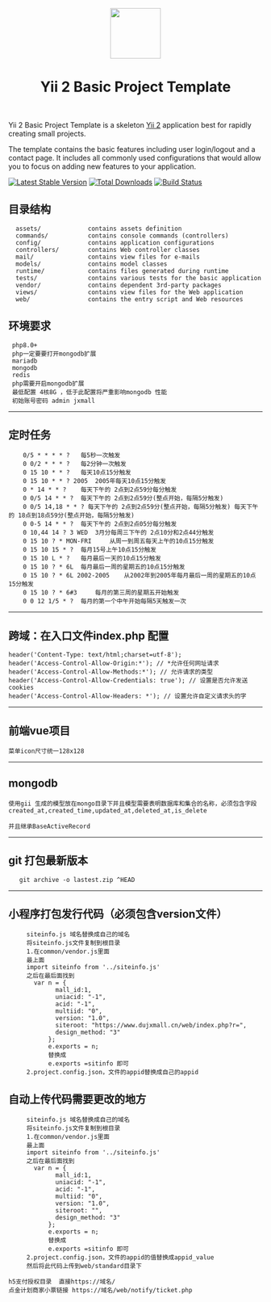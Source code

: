 <p align="center">
    <a href="https://github.com/yiisoft" target="_blank">
        <img src="https://avatars0.githubusercontent.com/u/993323" height="100px">
    </a>
    <h1 align="center">Yii 2 Basic Project Template</h1>
    <br>
</p>

Yii 2 Basic Project Template is a skeleton [Yii 2](http://www.yiiframework.com/) application best for
rapidly creating small projects.

The template contains the basic features including user login/logout and a contact page.
It includes all commonly used configurations that would allow you to focus on adding new
features to your application.

[![Latest Stable Version](https://img.shields.io/packagist/v/yiisoft/yii2-app-basic.svg)](https://packagist.org/packages/yiisoft/yii2-app-basic)
[![Total Downloads](https://img.shields.io/packagist/dt/yiisoft/yii2-app-basic.svg)](https://packagist.org/packages/yiisoft/yii2-app-basic)
[![Build Status](https://travis-ci.com/yiisoft/yii2-app-basic.svg?branch=master)](https://travis-ci.com/yiisoft/yii2-app-basic)

目录结构
-------------------

      assets/             contains assets definition
      commands/           contains console commands (controllers)
      config/             contains application configurations
      controllers/        contains Web controller classes
      mail/               contains view files for e-mails
      models/             contains model classes
      runtime/            contains files generated during runtime
      tests/              contains various tests for the basic application
      vendor/             contains dependent 3rd-party packages
      views/              contains view files for the Web application
      web/                contains the entry script and Web resources

环境要求
------------
     php8.0+ 
     php一定要要打开mongodb扩展
     mariadb
     mongodb
     redis
     php需要开启mongodb扩展
     最低配置 4核8G ，低于此配置将严重影响mongodb 性能
     初始账号密码 admin jxmall
 
------------

定时任务
------------
 
        0/5 * * * * ?   每5秒一次触发
        0 0/2 * * * ?   每2分钟一次触发
        0 15 10 * * ?   每天10点15分触发
        0 15 10 * * ? 2005  2005年每天10点15分触发
        0 * 14 * * ?    每天下午的 2点到2点59分每分触发
        0 0/5 14 * * ?  每天下午的 2点到2点59分(整点开始，每隔5分触发)
        0 0/5 14,18 * * ? 每天下午的 2点到2点59分(整点开始，每隔5分触发) 每天下午的 18点到18点59分(整点开始，每隔5分触发)
        0 0-5 14 * * ?  每天下午的 2点到2点05分每分触发
        0 10,44 14 ? 3 WED  3月分每周三下午的 2点10分和2点44分触发
        0 15 10 ? * MON-FRI     从周一到周五每天上午的10点15分触发
        0 15 10 15 * ?  每月15号上午10点15分触发
        0 15 10 L * ?   每月最后一天的10点15分触发
        0 15 10 ? * 6L  每月最后一周的星期五的10点15分触发
        0 15 10 ? * 6L 2002-2005    从2002年到2005年每月最后一周的星期五的10点15分触发
        0 15 10 ? * 6#3     每月的第三周的星期五开始触发
        0 0 12 1/5 * ?  每月的第一个中午开始每隔5天触发一次
        
------------



跨域：在入口文件index.php 配置
------------
    header('Content-Type: text/html;charset=utf-8');
    header('Access-Control-Allow-Origin:*'); // *允许任何网址请求
    header('Access-Control-Allow-Methods:*'); // 允许请求的类型
    header('Access-Control-Allow-Credentials: true'); // 设置是否允许发送 cookies
    header('Access-Control-Allow-Headers: *'); // 设置允许自定义请求头的字
------------


前端vue项目
------------
    菜单icon尺寸统一128x128
------------

mongodb
------------
   
    使用gii 生成的模型放在mongo目录下并且模型需要表明数据库和集合的名称，必须包含字段created_at,created_time,updated_at,deleted_at,is_delete
    
    并且继承BaseActiveRecord
------------



 git 打包最新版本
------------
       git archive -o lastest.zip ^HEAD
 
------------
小程序打包发行代码（必须包含version文件）
------------

 ````
      siteinfo.js 域名替换成自己的域名
      将siteinfo.js文件复制到根目录
      1.在common/vendor.js里面
      最上面
      import siteinfo from '../siteinfo.js'
      之后在最后面找到
        var n = {
              mall_id:1,
              uniacid: "-1",
              acid: "-1",
              multiid: "0",
              version: "1.0",
              siteroot: "https://www.dujxmall.cn/web/index.php?r=",
              design_method: "3"
            };
            e.exports = n;
            替换成 
            e.exports =sitinfo 即可
      2.project.config.json，文件的appid替换成自己的appid     
```` 
 
 
自动上传代码需要更改的地方
------------

 ````
      siteinfo.js 域名替换成自己的域名
      将siteinfo.js文件复制到根目录
      1.在common/vendor.js里面
      最上面
      import siteinfo from '../siteinfo.js'
      之后在最后面找到
        var n = {
              mall_id:1,
              uniacid: "-1",
              acid: "-1",
              multiid: "0",
              version: "1.0",
              siteroot: "",
              design_method: "3"
            };
            e.exports = n;
            替换成 
            e.exports =sitinfo 即可
      2.project.config.json，文件的appid的值替换成appid_value
      然后将此代码上传到web/standard目录下
```` 

````
h5支付授权目录  直接https://域名/
点金计划商家小票链接 https://域名/web/notify/ticket.php
````